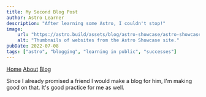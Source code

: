 ```yaml
---
title: My Second Blog Post
author: Astro Learner
description: "After learning some Astro, I couldn't stop!"
image:
    url: "https://astro.build/assets/blog/astro-showcase/astro-showcase-screenshot.jpg"
    alt: "Thumbnails of websites from the Astro Showcase site."
pubDate: 2022-07-08
tags: ["astro", "blogging", "learning in public", "successes"]
---
```


<a href="/">Home</a>
<a href="/about/">About</a>
<a href="/blog/">Blog</a>

Since I already promised a friend I would make a blog for him, I'm making good on that.
It's good practice for me as well.